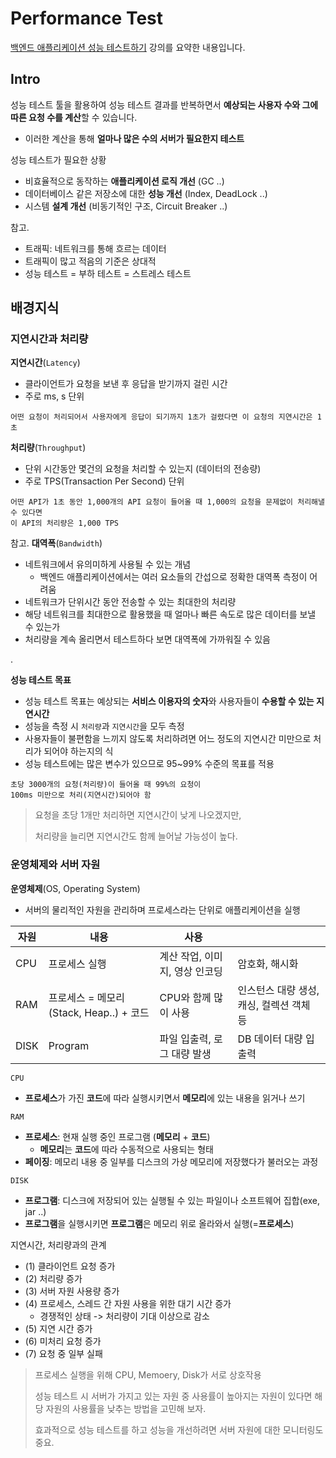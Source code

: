 # Performance Test

[백엔드 애플리케이션 성능 테스트하기](https://www.inflearn.com/course/%EB%B0%B1%EC%97%94%EB%93%9C-%EC%95%A0%ED%94%8C%EB%A6%AC%EC%BC%80%EC%9D%B4%EC%85%98-%EC%84%B1%EB%8A%A5-%ED%85%8C%EC%8A%A4%ED%8A%B8/dashboard) 강의를 요약한 내용입니다.

## Intro

성능 테스트 툴을 활용하여 성능 테스트 결과를 반복하면서 **예상되는 사용자 수와 그에 따른 요청 수를 계산**할 수 있습니다.
- 이러한 계산을 통해 **얼마나 많은 수의 서버가 필요한지 테스트**

성능 테스트가 필요한 상황
- 비효율적으로 동작하는 **애플리케이션 로직 개선** (GC ..)
- 데이터베이스 같은 저장소에 대한 **성능 개선** (Index, DeadLock ..)
- 시스템 **설계 개선** (비동기적인 구조, Circuit Breaker ..)

참고.
- 트래픽: 네트워크를 통해 흐르는 데이터
- 트래픽이 많고 적음의 기준은 상대적
- 성능 테스트 = 부하 테스트 = 스트레스 테스트

## 배경지식

### 지연시간과 처리량

**지연시간**(`Latency`)
- 클라이언트가 요청을 보낸 후 응답을 받기까지 걸린 시간
- 주로 ms, s 단위

```text
어떤 요청이 처리되어서 사용자에게 응답이 되기까지 1초가 걸렸다면 이 요청의 지연시간은 1초
```

**처리량**(`Throughput`)
- 단위 시간동안 몇건의 요청을 처리할 수 있는지 (데이터의 전송량)
- 주로 TPS(Transaction Per Second) 단위

```text
어떤 API가 1초 동안 1,000개의 API 요청이 들어올 때 1,000의 요청을 문제없이 처리해낼 수 있다면
이 API의 처리량은 1,000 TPS
```

참고. **대역폭**(`Bandwidth`)
- 네트워크에서 유의미하게 사용될 수 있는 개념
  - 백엔드 애플리케이션에서는 여러 요소들의 간섭으로 정확한 대역폭 측정이 어려움
- 네트워크가 단위시간 동안 전송할 수 있는 최대한의 처리량
- 해당 네트워크를 최대한으로 활용했을 때 얼마나 빠른 속도로 많은 데이터를 보낼 수 있는가
- 처리량을 계속 올리면서 테스트하다 보면 대역폭에 가까워질 수 있음

.

**성능 테스트 목표**
- 성능 테스트 목표는 예상되는 **서비스 이용자의 숫자**와 사용자들이 **수용할 수 있는 지연시간**
- 성능을 측정 시 `처리량`과 `지연시간`을 모두 측정
- 사용자들이 불편함을 느끼지 않도록 처리하려면 어느 정도의 지연시간 미만으로 처리가 되어야 하는지의 식
- 성능 테스트에는 많은 변수가 있으므로 95~99% 수준의 목표를 적용

```text
초당 3000개의 요청(처리량)이 들어올 때 99%의 요청이
100ms 미만으로 처리(지연시간)되어야 함
```

> 요청을 초당 1개만 처리하면 지연시간이 낮게 나오겠지만,
>
> 처리량을 늘리면 지연시간도 함께 늘어날 가능성이 높다.

### 운영체제와 서버 자원

**운영체제**(OS, Operating System)
- 서버의 물리적인 자원을 관리하며 프로세스라는 단위로 애플리케이션을 실행

| 자원    | 내용    | 사용 | |
| ------- | ------- | --- | --- |
| CPU | 프로세스 실행 | 계산 작업, 이미지, 영상 인코딩 | 암호화, 해시화 |
| RAM | 프로세스 = 메모리(Stack, Heap..) + 코드 | CPU와 함께 많이 사용 | 인스턴스 대량 생성, 캐싱, 컬렉션 객체 등 |
| DISK | Program | 파일 입출력, 로그 대량 발생 | DB 데이터 대량 입출력 |

`CPU`
- **프로세스**가 가진 **코드**에 따라 실행시키면서 **메모리**에 있는 내용을 읽거나 쓰기

`RAM`
- **프로세스**: 현재 실행 중인 프로그램 (**메모리** + **코드**)
  - **메모리**는 **코드**에 따라 수동적으로 사용되는 형태
- **페이징**: 메모리 내용 중 일부를 디스크의 가상 메모리에 저장했다가 불러오는 과정

`DISK`
- **프로그램**: 디스크에 저장되어 있는 실행될 수 있는 파일이나 소프트웨어 집합(exe, jar ..)
- **프로그램**을 실행시키면 **프로그램**은 메모리 위로 올라와서 실행(=**프로세스**)

지연시간, 처리량과의 관계
- (1) 클라이언트 요청 증가
- (2) 처리량 증가
- (3) 서버 자원 사용량 증가
- (4) 프로세스, 스레드 간 자원 사용을 위한 대기 시간 증가
  - 경쟁적인 상태 -> 처리량이 기대 이상으로 감소
- (5) 지연 시간 증가
- (6) 미처리 요청 증가
- (7) 요청 중 일부 실패

> 프로세스 실행을 위해 CPU, Memoery, Disk가 서로 상호작용
> 
> 성능 테스트 시 서버가 가지고 있는 자원 중 사용률이 높아지는 자원이 있다면 해당 자원의 사용률을 낮추는 방법을 고민해 보자.
>
> 효과적으로 성능 테스트를 하고 성능을 개선하려면 서버 자원에 대한 모니터링도 중요.